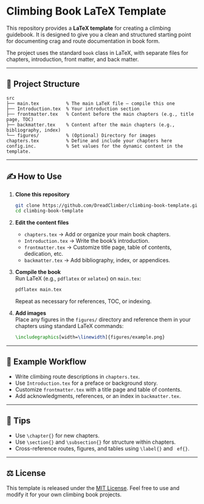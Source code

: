 # Climbing Book LaTeX Template  

This repository provides a **LaTeX template** for creating a climbing guidebook. It is designed to give you a clean and structured starting point for documenting crag and route documentation in book form.  

The project uses the standard `book` class in LaTeX, with separate files for chapters, introduction, front matter, and back matter.  

---

## 📂 Project Structure  

```
src
├── main.tex          % The main LaTeX file – compile this one
├── Introduction.tex  % Your introduction section
├── frontmatter.tex   % Content before the main chapters (e.g., title page, TOC)
├── backmatter.tex    % Content after the main chapters (e.g., bibliography, index)
└── figures/          % (Optional) Directory for images
chapters.tex          % Define and include your chapters here
config.inc.           % Set values for the dynamic content in the template.
```

---

## ✍️ How to Use  

1. **Clone this repository**  
   ```bash
   git clone https://github.com/DreadClimber/climbing-book-template.git
   cd climbing-book-template
   ```

2. **Edit the content files**  
   - `chapters.tex` → Add or organize your main book chapters.  
   - `Introduction.tex` → Write the book’s introduction.  
   - `frontmatter.tex` → Customize title page, table of contents, dedication, etc.  
   - `backmatter.tex` → Add bibliography, index, or appendices.  

3. **Compile the book**  
   Run LaTeX (e.g., `pdflatex` or `xelatex`) on `main.tex`:  
   ```bash
   pdflatex main.tex
   ```
   Repeat as necessary for references, TOC, or indexing.  

4. **Add images**  
   Place any figures in the `figures/` directory and reference them in your chapters using standard LaTeX commands:  
   ```latex
   \includegraphics[width=\linewidth]{figures/example.png}
   ```

---

## 📖 Example Workflow  

- Write climbing route descriptions in `chapters.tex`.  
- Use `Introduction.tex` for a preface or background story.  
- Customize `frontmatter.tex` with a title page and table of contents.  
- Add acknowledgments, references, or an index in `backmatter.tex`.  

---

## 🧗 Tips  

- Use `\chapter{}` for new chapters.  
- Use `\section{}` and `\subsection{}` for structure within chapters.  
- Cross-reference routes, figures, and tables using `\label{}` and `
ef{}`.  

---

## ⚖️ License  

This template is released under the [MIT License](LICENSE). Feel free to use and modify it for your own climbing book projects.  
